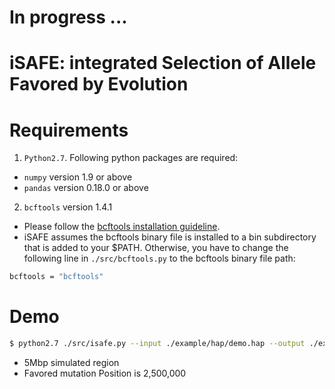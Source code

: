 In progress ...
==========

iSAFE: **i**ntegrated **S**election of **A**llele **F**avored by **E**volution
==========

Requirements
==========
1. ```Python2.7```. Following python packages are required:
- ```numpy``` version 1.9 or above
- ```pandas``` version 0.18.0 or above
2. ```bcftools``` version 1.4.1
- Please follow the [bcftools installation guideline](http://www.htslib.org/download/).
- iSAFE assumes the bcftools binary file is installed to a bin subdirectory that is added to your $PATH. Otherwise, you have to change the following line in ```./src/bcftools.py``` to the bcftools binary file path: 
```sh
bcftools = "bcftools"
```


 
Demo
===========
```sh
$ python2.7 ./src/isafe.py --input ./example/hap/demo.hap --output ./example/hap/demo --format hap
```
* 5Mbp simulated region
* Favored mutation Position is 2,500,000